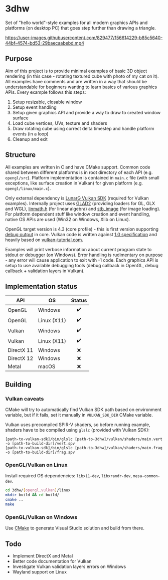 # 3dhw
Set of "hello world"-style examples for all modern graphics APIs and platforms (on desktop PC) that goes step further than drawing a triangle.


https://user-images.githubusercontent.com/829477/156614229-b85c5640-44bf-4574-bd53-29baecaabebd.mp4


## Purpose
Aim of this project is to provide minimal examples of basic 3D object rendering (in this case - rotating textured cube with photo of my cat on it). All examples have comments and are written in a way that should be understandable for beginners wanting to learn basics of various graphics APIs. Every example follows this steps:
1) Setup resizable, closable window
2) Setup event handling
3) Setup given graphics API and provide a way to draw to created window surface
4) Load cube vertices, UVs, texture and shaders
5) Draw rotating cube using correct delta timestep and handle platform events (in a loop)
6) Cleanup and exit

## Structure
All examples are written in C and have CMake support. Common code shared between different platforms is in root directory of each API (e.g. `opengl/src`). Platform implementation is contained in `main.c` file (with small exceptions, like surface creation in Vulkan) for given platform (e.g. `opengl/linux/main.c`).

Only external dependency is [LunarG Vulkan SDK](https://www.lunarg.com/vulkan-sdk/) (required for Vulkan examples). Internally project uses [GLAD2](https://gen.glad.sh/) (providing loaders for GL, GLX and WGL), [linmath.h](https://github.com/datenwolf/linmath.h) (for linear algebra) and [stb_image](https://github.com/nothings/stb) (for image loading). For platform dependent stuff like window creation and event handling, native OS APIs are used (Win32 on Windows, Xlib on Linux).

OpenGL target version is 4.3 (core profile) - this is first version supporting [debug output](https://www.khronos.org/opengl/wiki/Debug_Output) in core. Vulkan code is written against [1.0 specification](https://www.khronos.org/registry/vulkan/specs/1.0/html/vkspec.html) and heavily based on [vulkan-tutorial.com](https://vulkan-tutorial.com/).

Examples will print verbose information about current program state to stdout or debugger (on Windows). Error handling is rudimentary on purpose - any error will cause application to exit with -1 code. Each graphics API is setup to use available debugging tools (debug callback in OpenGL, debug callback + validation layers in Vulkan).

## Implementation status
| API | OS | Status |
|---|---|:-:|
| OpenGL | Windows | :heavy_check_mark: |
| OpenGL | Linux (X11) | :heavy_check_mark: |
| Vulkan | Windows | :heavy_check_mark: |
| Vulkan | Linux (X11) | :heavy_check_mark: |
| DirectX 11 | Windows | :x: |
| DirectX 12 | Windows | :x: |
| Metal | macOS | :x: |

## Building
### Vulkan caveats
CMake will try to automatically find Vulkan SDK path based on environment variable, but if it fails, set it manually in `VULKAN_SDK_DIR` CMake variable.  

Vulkan uses precompiled SPIR-V shaders, so before running example, shaders have to be compiled using `glslc` (provided with Vulkan SDK):
```
[path-to-vulkan-sdk]/bin/glslc [path-to-3dhw]/vulkan/shaders/main.vert -o [path-to-build-dir]/vert.spv
[path-to-vulkan-sdk]/bin/glslc [path-to-3dhw]/vulkan/shaders/main.frag -o [path-to-build-dir]/frag.spv
```
### OpenGL/Vulkan on Linux
Install required OS dependencies: `libx11-dev`, `libxrandr-dev`, `mesa-common-dev`.
```bash
cd 3dhw/[opengl,vulkan]/linux
mkdir build && cd build/
cmake ..
make
```

### OpenGL/Vulkan on Windows
Use [CMake](https://cmake.org/download/) to generate Visual Studio solution and build from there.

## Todo
* Implement DirectX and Metal
* Better code documentation for Vulkan
* Investigate Vulkan validation layers errors on Windows
* Wayland support on Linux
